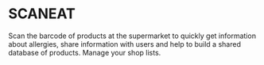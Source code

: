 # SCANEAT
Scan the barcode of products at the supermarket to quickly get information about allergies, share information with users and help to build a shared database of products.
Manage your shop lists.
